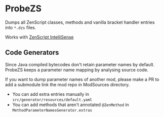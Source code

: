 # ProbeZS

Dumps all ZenScript classes, methods and vanilla bracket handler entries into `*.dzs` files.

Works with [ZenScript IntelliSense](https://marketplace.visualstudio.com/items?itemName=raylras.zenscript-intelli-sense)

## Code Generators

Since Java compiled bytecodes don't retain parameter names by default. ProbeZS keeps a parameter name mapping by analysing source code.

If you want to dump parameter names of another mod, please make a PR to add a submodule link the mod repo in ModSources directory.

* You can add extra entries manually in `src/generator/resources/default.yaml`
* You can add methods that aren't annotated `@ZenMethod` in `MethodParameterNamesGenerator.extras`
